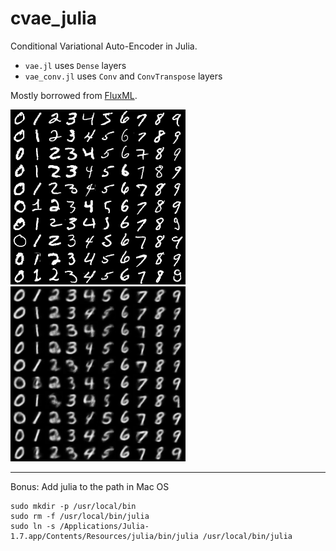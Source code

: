 # cvae_julia
Conditional Variational Auto-Encoder in Julia.

* `vae.jl` uses `Dense` layers
* `vae_conv.jl` uses `Conv` and `ConvTranspose` layers

Mostly borrowed from [FluxML](https://github.com/FluxML/model-zoo/tree/master/vision/vae_mnist).

![alt text](https://github.com/homerjed/cvae_julia/blob/main/original.png?raw=true)
![alt text](https://github.com/homerjed/cvae_julia/blob/main/epoch_20.png?raw=true)

---------------------------------------------------------------
Bonus: Add julia to the path in Mac OS

```
sudo mkdir -p /usr/local/bin
sudo rm -f /usr/local/bin/julia
sudo ln -s /Applications/Julia-1.7.app/Contents/Resources/julia/bin/julia /usr/local/bin/julia
```

